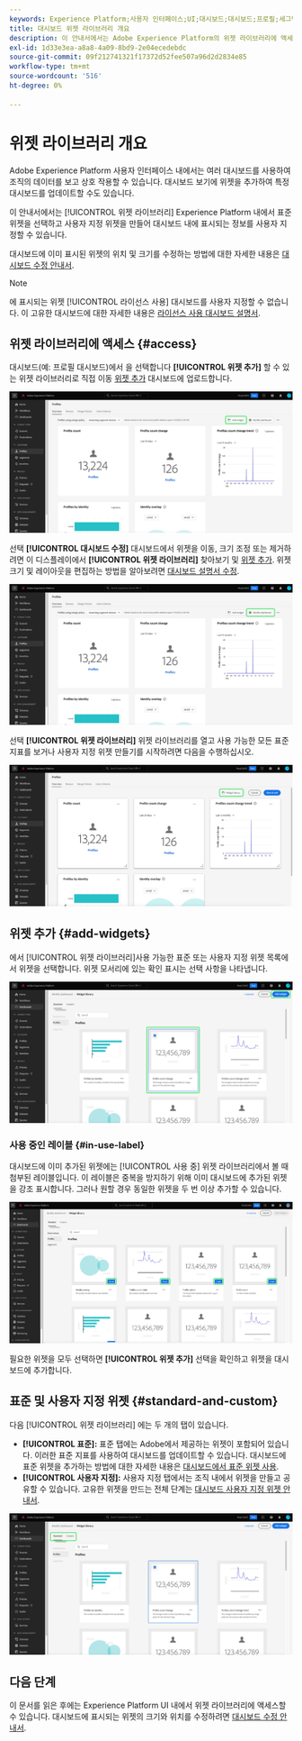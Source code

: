 ```yaml
---
keywords: Experience Platform;사용자 인터페이스;UI;대시보드;대시보드;프로필;세그먼트;대상;라이선스 사용
title: 대시보드 위젯 라이브러리 개요
description: 이 안내서에서는 Adobe Experience Platform의 위젯 라이브러리에 액세스하기 위한 단계별 지침을 제공합니다.
exl-id: 1d33e3ea-a8a8-4a09-8bd9-2e04ecedebdc
source-git-commit: 09f212741321f17372d52fee507a96d2d2834e85
workflow-type: tm+mt
source-wordcount: '516'
ht-degree: 0%

---
```


# 위젯 라이브러리 개요

Adobe Experience Platform 사용자 인터페이스 내에서는 여러 대시보드를 사용하여 조직의 데이터를 보고 상호 작용할 수 있습니다. 대시보드 보기에 위젯을 추가하여 특정 대시보드를 업데이트할 수도 있습니다.

이 안내서에서는 [!UICONTROL 위젯 라이브러리] Experience Platform 내에서 표준 위젯을 선택하고 사용자 지정 위젯을 만들어 대시보드 내에 표시되는 정보를 사용자 지정할 수 있습니다.

대시보드에 이미 표시된 위젯의 위치 및 크기를 수정하는 방법에 대한 자세한 내용은 [대시보드 수정 안내서](modify.md).

>[!NOTE]
>
>에 표시되는 위젯 [!UICONTROL 라이선스 사용] 대시보드를 사용자 지정할 수 없습니다. 이 고유한 대시보드에 대한 자세한 내용은 [라이선스 사용 대시보드 설명서](../guides/license-usage.md).

## 위젯 라이브러리에 액세스 {#access}

대시보드(예: 프로필 대시보드)에서 을 선택합니다 **[!UICONTROL 위젯 추가]** 할 수 있는 위젯 라이브러리로 직접 이동 [위젯 추가](#add-widgets) 대시보드에 업로드합니다.

![위젯 추가 단추가 강조 표시된 프로필 대시보드 개요 탭.](../images/customization/profiles-overview-add-widget.png)

선택 **[!UICONTROL 대시보드 수정]** 대시보드에서 위젯을 이동, 크기 조정 또는 제거하려면 이 디스플레이에서 **[!UICONTROL 위젯 라이브러리]** 찾아보기 및 [위젯 추가](#add-widgets). 위젯 크기 및 레이아웃을 편집하는 방법을 알아보려면 [대시보드 설명서 수정](./modify.md).

![수정 대시보드가 강조 표시된 프로필 대시보드 개요.](../images/customization/modify-dashboard.png)

선택 **[!UICONTROL 위젯 라이브러리]** 위젯 라이브러리를 열고 사용 가능한 모든 표준 지표를 보거나 사용자 지정 위젯 만들기를 시작하려면 다음을 수행하십시오.

![위젯 라이브러리가 강조 표시된 대시보드 수정 보기.](../images/customization/widget-library-button.png)

## 위젯 추가 {#add-widgets}

에서 [!UICONTROL 위젯 라이브러리]사용 가능한 표준 또는 사용자 지정 위젯 목록에서 위젯을 선택합니다. 위젯 모서리에 있는 확인 표시는 선택 사항을 나타냅니다.

![선택한 위젯과 강조 표시된 확인 표시가 있는 위젯 라이브러리.](../images/customization/confirm-selected-widget-to-add.png)

### 사용 중인 레이블 {#in-use-label}

대시보드에 이미 추가된 위젯에는 [!UICONTROL 사용 중] 위젯 라이브러리에서 볼 때 첨부된 레이블입니다. 이 레이블은 중복을 방지하기 위해 이미 대시보드에 추가된 위젯을 강조 표시합니다. 그러나 원할 경우 동일한 위젯을 두 번 이상 추가할 수 있습니다.

![사용 중인 레이블이 강조 표시된 위젯 라이브러리.](../images/customization/in-use-label.png)

필요한 위젯을 모두 선택하면 **[!UICONTROL 위젯 추가]** 선택을 확인하고 위젯을 대시보드에 추가합니다.

## 표준 및 사용자 지정 위젯 {#standard-and-custom}

다음 [!UICONTROL 위젯 라이브러리] 에는 두 개의 탭이 있습니다.

* **[!UICONTROL 표준]:** 표준 탭에는 Adobe에서 제공하는 위젯이 포함되어 있습니다. 이러한 표준 지표를 사용하여 대시보드를 업데이트할 수 있습니다. 대시보드에 표준 위젯을 추가하는 방법에 대한 자세한 내용은 [대시보드에서 표준 위젯 사용](standard-widgets.md).
* **[!UICONTROL 사용자 지정]:** 사용자 지정 탭에서는 조직 내에서 위젯을 만들고 공유할 수 있습니다. 고유한 위젯을 만드는 전체 단계는 [대시보드 사용자 지정 위젯 안내서](custom-widgets.md).

![표준 및 사용자 지정 탭이 강조 표시된 위젯 라이브러리.](../images/customization/widget-library.png)

## 다음 단계

이 문서를 읽은 후에는 Experience Platform UI 내에서 위젯 라이브러리에 액세스할 수 있습니다. 대시보드에 표시되는 위젯의 크기와 위치를 수정하려면 [대시보드 수정 안내서](modify.md).
